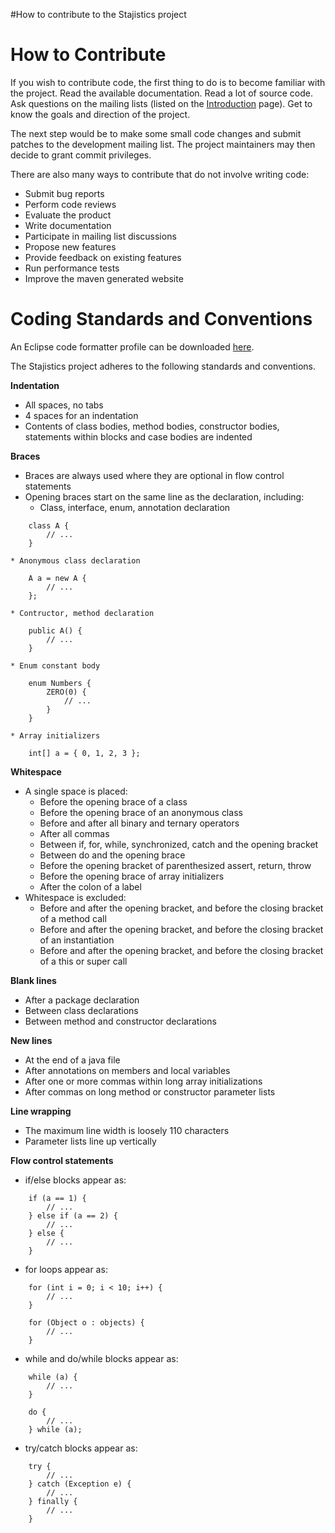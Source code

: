 #How to contribute to the Stajistics project

# How to Contribute #

If you wish to contribute code, the first thing to do is to become familiar with the project. Read the available documentation. Read a lot of source code. Ask questions on the mailing lists (listed on the [Introduction](Introduction.md) page). Get to know the goals and direction of the project.

The next step would be to make some small code changes and submit patches to the development mailing list. The project maintainers may then decide to grant commit privileges.

There are also many ways to contribute that do not involve writing code:
  * Submit bug reports
  * Perform code reviews
  * Evaluate the product
  * Write documentation
  * Participate in mailing list discussions
  * Propose new features
  * Provide feedback on existing features
  * Run performance tests
  * Improve the maven generated website

# Coding Standards and Conventions #

An Eclipse code formatter profile can be downloaded [here](http://stajistics.googlecode.com/files/stajistics.eclipse_formatter_profile.xml).

The Stajistics project adheres to the following standards and conventions.

**Indentation**
  * All spaces, no tabs
  * 4 spaces for an indentation
  * Contents of class bodies, method bodies, constructor bodies, statements within blocks and case bodies are indented

**Braces**
  * Braces are always used where they are optional in flow control statements
  * Opening braces start on the same line as the declaration, including:
    * Class, interface, enum, annotation declaration
```
    class A {
        // ...
    }
```
    * Anonymous class declaration
```
    A a = new A {
        // ...
    };
```
    * Contructor, method declaration
```
    public A() {
        // ...
    }
```
    * Enum constant body
```
    enum Numbers {
        ZERO(0) {
            // ...
        }
    }
```
    * Array initializers
```
    int[] a = { 0, 1, 2, 3 };
```

**Whitespace**
  * A single space is placed:
    * Before the opening brace of a class
    * Before the opening brace of an anonymous class
    * Before and after all binary and ternary operators
    * After all commas
    * Between if, for, while, synchronized, catch and the opening bracket
    * Between do and the opening brace
    * Before the opening bracket of parenthesized assert, return, throw
    * Before the opening brace of array initializers
    * After the colon of a label
  * Whitespace is excluded:
    * Before and after the opening bracket, and before the closing bracket of a method call
    * Before and after the opening bracket, and before the closing bracket of an instantiation
    * Before and after the opening bracket, and before the closing bracket of a this or super call

**Blank lines**
  * After a package declaration
  * Between class declarations
  * Between method and constructor declarations

**New lines**
  * At the end of a java file
  * After annotations on members and local variables
  * After one or more commas within long array initializations
  * After commas on long method or constructor parameter lists

**Line wrapping**
  * The maximum line width is loosely 110 characters
  * Parameter lists line up vertically

**Flow control statements**
  * if/else blocks appear as:
```
    if (a == 1) {
        // ...
    } else if (a == 2) {
        // ...
    } else {
        // ...
    }
```
  * for loops appear as:
```
    for (int i = 0; i < 10; i++) {
        // ...
    }

    for (Object o : objects) {
        // ...
    }
```
  * while and do/while blocks appear as:
```
    while (a) {
        // ...
    }

    do {
        // ...
    } while (a);
```
  * try/catch blocks appear as:
```
    try {
        // ...
    } catch (Exception e) {
        // ...
    } finally {
        // ...
    }
```